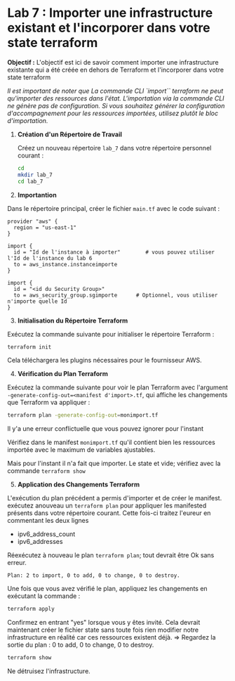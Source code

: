 # Lab 7 : Importer une infrastructure existant et l'incorporer dans votre state terraform

**Objectif :** L'objectif est ici de savoir comment importer une infrastructure existante qui a été créée en dehors de Terraform et l'incorporer dans votre state terraform

_Il est important de noter que La commande CLI `import`` terraform ne peut qu'importer des ressources dans l'état. L'importation via la commande CLI ne génère pas de configuration. Si vous souhaitez générer la configuration d'accompagnement pour les ressources importées, utilisez plutôt le bloc d'importation._

1. **Création d'un Répertoire de Travail**

   Créez un nouveau répertoire `lab_7` dans votre répertoire personnel courant :

   ```bash
   cd
   mkdir lab_7
   cd lab_7
   ```

2. **Importantion**

Dans le répertoire principal, créer le fichier `main.tf` avec le code suivant :

```hcl
provider "aws" {
  region = "us-east-1"
}

import {
  id = "Id de l'instance à importer"        # vous pouvez utiliser l'Id de l'instance du lab 6
  to = aws_instance.instanceimporte
}

import {
  id = "<id du Security Group>"
  to = aws_security_group.sgimporte      # Optionnel, vous utiliser n'importe quelle Id
}
```

3. **Initialisation du Répertoire Terraform**

Exécutez la commande suivante pour initialiser le répertoire Terraform :

```bash
terraform init
```

Cela téléchargera les plugins nécessaires pour le fournisseur AWS.

4. **Vérification du Plan Terraform**

Exécutez la commande suivante pour voir le plan Terraform avec l'argument `-generate-config-out=<manifest d'import>.tf`, qui affiche les changements que Terraform va appliquer :

```bash
terraform plan -generate-config-out=monimport.tf
```

Il y'a une erreur conflictuelle que vous pouvez ignorer pour l'instant

Vérifiez dans le manifest `monimport.tf` qu'il contient bien les ressources importée avec le maximum de variables ajustables.

Mais pour l'instant il n'a fait que importer. Le state et vide; vérifiez avec la commande `terraform show`
 
5. **Application des Changements Terraform**

L'exécution du plan précédent a permis d'importer et de créer le manifest. exécutez anouveau un `terraform plan` pour appliquer les manifested présents dans votre répertoire courant. Cette fois-ci traitez l'eureur en commentant les deux lignes 
- ipv6_address_count
- ipv6_addresses

Réexécutez à nouveau le plan `terraform plan`; tout devrait être Ok sans erreur.

```
Plan: 2 to import, 0 to add, 0 to change, 0 to destroy.
```

Une fois que vous avez vérifié le plan, appliquez les changements en exécutant la commande :

```bash
terraform apply
```

Confirmez en entrant "yes" lorsque vous y êtes invité. Cela devrait maintenant créer le fichier state sans toute fois rien modifier notre infrastructure en réalité car ces ressources existent déjà. => Regardez la sortie du plan :  0 to add, 0 to change, 0 to destroy.

```bash
terraform show
```

Ne détruisez l'infrastructure.


